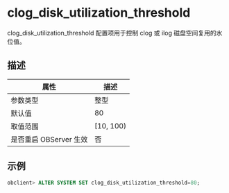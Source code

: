 clog_disk_utilization_threshold 
====================================================

clog_disk_utilization_threshold 配置项用于控制 clog 或 ilog 磁盘空间复用的水位值。

描述 
-----------------------



|        属性        |     描述     |
|------------------|------------|
| 参数类型             | 整型         |
| 默认值              | 80         |
| 取值范围             | \[10, 100) |
| 是否重启 OBServer 生效 | 否          |



示例 
-----------------------

```sql
obclient> ALTER SYSTEM SET clog_disk_utilization_threshold=80;
```


